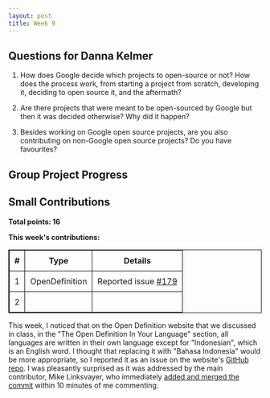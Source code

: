 ```yaml
---
layout: post
title: Week 9
---
```


Questions for Danna Kelmer
--------------------------

1. How does Google decide which projects to open-source or not? How does the process work, from starting a project from scratch, developing it, deciding to open source it, and the aftermath? 

2. Are there projects that were meant to be open-sourced by Google but then it was decided otherwise? Why did it happen?  

3. Besides working on Google open source projects, are you also contributing on non-Google open source projects? Do you have favourites?  

Group Project Progress
----------------------



Small Contributions
-------------------
 
**Total points: 16**  

**This week's contributions:**  

|**#**|**Type**|**Details**|  
|-----|--------|-----------|  
|1|OpenDefinition|Reported issue [#179](https://github.com/okfn/opendefinition/issues/179)|
|2|  

This week, I noticed that on the Open Definition website that we discussed in class, in the "The Open Definition In Your Language" section, all languages are written in their own language except for "Indonesian", which is an English word. I thought that replacing it with "Bahasa Indonesia" would be more appropriate, so I reported it as an issue on the website's [GitHub repo](https://github.com/okfn/opendefinition). I was pleasantly surprised as it was addressed by the main contributor, Mike Linksvayer, who immediately [added and merged the commit](https://github.com/okfn/opendefinition/pull/180) within 10 minutes of me commenting.  

<style>
    table {
        border-collapse:collapse;
        border: 1px solid black;
    }
    th, td {
        border: 1px solid black;
        padding: 10px;
    }
</style>
